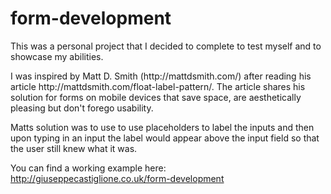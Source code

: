 form-development
================

<p>This was a personal project that I decided to complete to test myself and to showcase my abilities.</p>

<p>I was inspired by Matt D. Smith (http://mattdsmith.com/) after reading his article 
http://mattdsmith.com/float-label-pattern/. The article shares his solution for forms on mobile devices
that save space, are aesthetically pleasing but don't forego usability.</p>

<p>Matts solution was to use to use placeholders to label the inputs and then upon typing in an input 
the label would appear above the input field so that the user still knew what it was.</p>

You can find a working example here: http://giuseppecastiglione.co.uk/form-development



